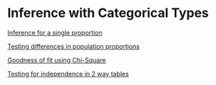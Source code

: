# Inference with Categorical Types

[Inference for a single proportion](Inference%20with%20Categorical%20Types%20e79f80254dd04d32898ea5ba8e29723c/Inference%20for%20a%20single%20proportion%2002b81004253b4598891699ed32b02cce.md)

[Testing differences in population proportions](Inference%20with%20Categorical%20Types%20e79f80254dd04d32898ea5ba8e29723c/Testing%20differences%20in%20population%20proportions%2076c9bbc7347340738bc221ddfc5aa04f.md)

[Goodness of fit using Chi-Square](Inference%20with%20Categorical%20Types%20e79f80254dd04d32898ea5ba8e29723c/Goodness%20of%20fit%20using%20Chi-Square%208df89cceee38424d9fbe243a840995b5.md)

[Testing for independence in 2 way tables](Inference%20with%20Categorical%20Types%20e79f80254dd04d32898ea5ba8e29723c/Testing%20for%20independence%20in%202%20way%20tables%20d0cd9470f5f34f5ea9b754ae5f4ddf09.md)